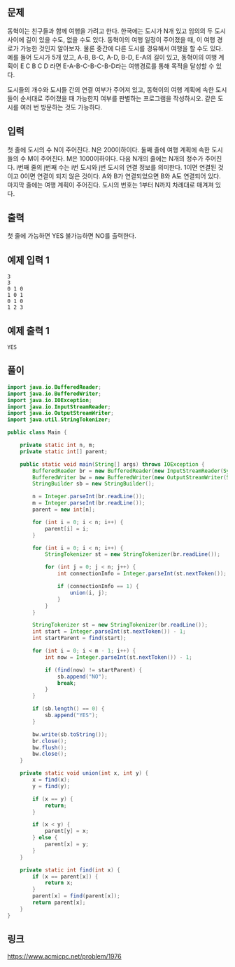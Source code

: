 ## 문제
동혁이는 친구들과 함께 여행을 가려고 한다. 한국에는 도시가 N개 있고 임의의 두 도시 사이에 길이 있을 수도, 없을 수도 있다. 동혁이의 여행 일정이 주어졌을 때, 이 여행 경로가 가능한 것인지 알아보자. 물론 중간에 다른 도시를 경유해서 여행을 할 수도 있다. 예를 들어 도시가 5개 있고, A-B, B-C, A-D, B-D, E-A의 길이 있고, 
동혁이의 여행 계획이 E C B C D 라면 E-A-B-C-B-C-B-D라는 여행경로를 통해 목적을 달성할 수 있다.


도시들의 개수와 도시들 간의 연결 여부가 주어져 있고, 
동혁이의 여행 계획에 속한 도시들이 순서대로 주어졌을 때 가능한지 여부를 판별하는 프로그램을 작성하시오. 
같은 도시를 여러 번 방문하는 것도 가능하다.


## 입력
첫 줄에 도시의 수 N이 주어진다. N은 200이하이다. 
둘째 줄에 여행 계획에 속한 도시들의 수 M이 주어진다. M은 1000이하이다. 
다음 N개의 줄에는 N개의 정수가 주어진다. i번째 줄의 j번째 수는 i번 도시와 j번 도시의 연결 정보를 의미한다. 
1이면 연결된 것이고 0이면 연결이 되지 않은 것이다. A와 B가 연결되었으면 B와 A도 연결되어 있다. 
마지막 줄에는 여행 계획이 주어진다. 도시의 번호는 1부터 N까지 차례대로 매겨져 있다.


## 출력
첫 줄에 가능하면 YES 불가능하면 NO를 출력한다.

## 예제 입력 1 
```
3
3
0 1 0
1 0 1
0 1 0
1 2 3
```

## 예제 출력 1 
```
YES
```

## 풀이
```java
import java.io.BufferedReader;
import java.io.BufferedWriter;
import java.io.IOException;
import java.io.InputStreamReader;
import java.io.OutputStreamWriter;
import java.util.StringTokenizer;

public class Main {

	private static int n, m;
	private static int[] parent;

	public static void main(String[] args) throws IOException {
		BufferedReader br = new BufferedReader(new InputStreamReader(System.in));
		BufferedWriter bw = new BufferedWriter(new OutputStreamWriter(System.out));
		StringBuilder sb = new StringBuilder();

		n = Integer.parseInt(br.readLine());
		m = Integer.parseInt(br.readLine());
		parent = new int[n];

		for (int i = 0; i < n; i++) {
			parent[i] = i;
		}

		for (int i = 0; i < n; i++) {
			StringTokenizer st = new StringTokenizer(br.readLine());

			for (int j = 0; j < n; j++) {
				int connectionInfo = Integer.parseInt(st.nextToken());

				if (connectionInfo == 1) {
					union(i, j);
				}
			}
		}

		StringTokenizer st = new StringTokenizer(br.readLine());
		int start = Integer.parseInt(st.nextToken()) - 1;
		int startParent = find(start);

		for (int i = 0; i < m - 1; i++) {
			int now = Integer.parseInt(st.nextToken()) - 1;

			if (find(now) != startParent) {
				sb.append("NO");
				break;
			}
		}

		if (sb.length() == 0) {
			sb.append("YES");
		}

		bw.write(sb.toString());
		br.close();
		bw.flush();
		bw.close();
	}

	private static void union(int x, int y) {
		x = find(x);
		y = find(y);

		if (x == y) {
			return;
		}

		if (x < y) {
			parent[y] = x;
		} else {
			parent[x] = y;
		}
	}

	private static int find(int x) {
		if (x == parent[x]) {
			return x;
		}
		parent[x] = find(parent[x]);
		return parent[x];
	}
}
```

## 링크
https://www.acmicpc.net/problem/1976
